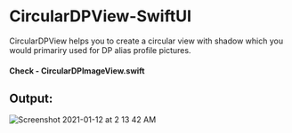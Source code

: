 # CircularDPView-SwiftUI

CircularDPView helps you to create a circular view with shadow which you would primariry used for DP alias profile pictures.

#### Check - CircularDPImageView.swift

## Output:


![Screenshot 2021-01-12 at 2 13 42 AM](https://user-images.githubusercontent.com/22410262/104236318-5a253d80-547c-11eb-8847-60417bb2de94.png)
